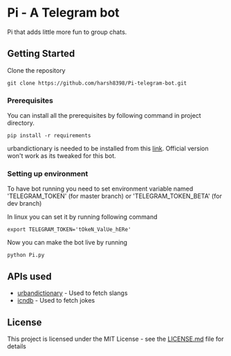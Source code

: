 # Pi - A Telegram bot

Pi that adds little more fun to group chats.

## Getting Started

Clone the repository

```
git clone https://github.com/harsh8398/Pi-telegram-bot.git
```

### Prerequisites

You can install all the prerequisites by following command in project directory.

```
pip install -r requirements
```

urbandictionary is needed to be installed from this [link](https://github.com/harsh8398/urbandictionary-py). Official version won't work as its tweaked for this bot.

### Setting up environment

To have bot running you need to set environment variable named 'TELEGRAM_TOKEN' (for master branch) or 'TELEGRAM_TOKEN_BETA' (for dev branch)

In linux you can set it by running following command

```
export TELEGRAM_TOKEN='tOkeN_ValUe_hERe'
```

Now you can make the bot live by running
```
python Pi.py
```

## APIs used

* [urbandictionary](https://www.urbandictionary.com/) - Used to fetch slangs
* [icndb](http://www.icndb.com/api/) - Used to fetch jokes

## License

This project is licensed under the MIT License - see the [LICENSE.md](LICENSE) file for details
